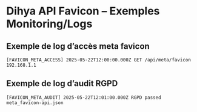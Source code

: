 # Dihya API Favicon – Exemples Monitoring/Logs

## Exemple de log d’accès meta favicon
```
[FAVICON_META_ACCESS] 2025-05-22T12:00:00.000Z GET /api/meta/favicon 192.168.1.1
```

## Exemple de log d’audit RGPD
```
[FAVICON_META_AUDIT] 2025-05-22T12:01:00.000Z RGPD passed meta_favicon-api.json
```
